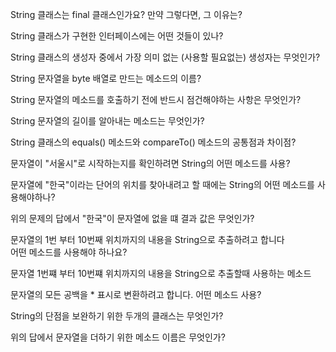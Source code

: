 String 클래스는 final 클래스인가요? 만약 그렇다면, 그 이유는?

String 클래스가 구현한 인터페이스에는 어떤 것들이 있나?

String 클래스의 생성자 중에서 가장 의미 없는 (사용할 필요없는) 생성자는 무엇인가?

String 문자열을 byte 배열로 만드는 메소드의 이름?

String 문자열의 메소드를 호출하기 전에 반드시 점건해야하는 사항은 무엇인가?

String 문자열의 길이를 알아내는 메소드는 무엇인가?

String 클래스의 equals() 메소드와 compareTo() 메소드의 공통점과 차이점?

문자열이 "서울시"로 시작하는지를 확인하려면 String의 어떤 메소드를 사용?

문자열에 "한국"이라는 단어의 위치를 찾아내려고 할 때에는 String의 어떤 메소드를 사용해야하나?

위의 문제의 답에서 "한국"이 문자열에 없을 떄 결과 값은 무엇인가?

문자열의 1번 부터 10번째 위치까지의 내용을 String으로 추출하려고 합니다  
어떤 메소드를 사용해야 하나요?

문자열 1번쨰 부터 10번쨰 위치까지의 내용을 String으로 추출할때 사용하는 메소드

문자열의 모든 공백을 * 표시로 변환하려고 합니다. 어떤 메소드 사용?

String의 단점을 보완하기 위한 두개의 클래스는 무엇인가?

위의 답에서 문자열을 더하기 위한 메소드 이름은 무엇인가?
